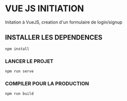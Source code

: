 # VUE JS INITIATION

Initation à VueJS, creation d'un formulaire de login/signup

## INSTALLER LES DEPENDENCES
```
npm install
```

### LANCER LE PROJET
```
npm run serve
```

### COMPILER POUR LA PRODUCTION 
```
npm run build
```

